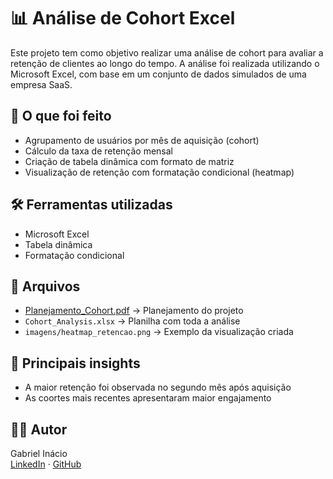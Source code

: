 
# 📊 Análise de Cohort Excel

Este projeto tem como objetivo realizar uma análise de cohort para avaliar a retenção de clientes ao longo do tempo. A análise foi realizada utilizando o Microsoft Excel, com base em um conjunto de dados simulados de uma empresa SaaS.

## 📌 O que foi feito

- Agrupamento de usuários por mês de aquisição (cohort)
- Cálculo da taxa de retenção mensal
- Criação de tabela dinâmica com formato de matriz
- Visualização de retenção com formatação condicional (heatmap)

## 🛠️ Ferramentas utilizadas

- Microsoft Excel
- Tabela dinâmica
- Formatação condicional

## 📁 Arquivos

- [Planejamento_Cohort.pdf](https://github.com/user-attachments/files/21675552/Planejamento_Cohort.pdf) → Planejamento do projeto
- `Cohort_Analysis.xlsx` → Planilha com toda a análise
- `imagens/heatmap_retencao.png` → Exemplo da visualização criada

## 🧠 Principais insights

- A maior retenção foi observada no segundo mês após aquisição
- As coortes mais recentes apresentaram maior engajamento

## 👨‍💻 Autor

Gabriel Inácio  
[LinkedIn](https://www.linkedin.com/in/gabriel-farias-in%C3%A1cio-765155267/) · [GitHub](https://github.com/seu-usuario)
